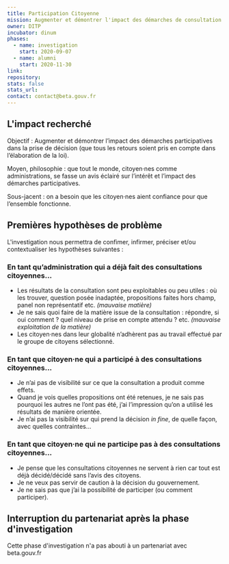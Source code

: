 ```yaml
---
title: Participation Citoyenne
mission: Augmenter et démontrer l'impact des démarches de consultation citoyenne
owner: DITP
incubator: dinum
phases:
  - name: investigation
    start: 2020-09-07
  - name: alumni
    start: 2020-11-30
link: 
repository: 
stats: false
stats_url: 
contact: contact@beta.gouv.fr
---
```


## L'impact recherché

Objectif : Augmenter et démontrer l’impact des démarches participatives dans la prise de décision (que tous les retours soient pris en compte dans l’élaboration de la loi). 
 
Moyen, philosophie : que tout le monde, citoyen·nes comme administrations, se fasse un avis éclairé sur l’intérêt et l’impact des démarches participatives. 

Sous-jacent : on a besoin que les citoyen·nes aient confiance pour que l’ensemble fonctionne.

## Premières hypothèses de problème

L'investigation nous permettra de confimer, infirmer, préciser et/ou contextualiser les hypothèses suivantes :

### En tant qu’administration qui a déjà fait des consultations citoyennes... 
- Les résultats de la consultation sont peu exploitables ou peu utiles : où les trouver, question posée inadaptée, propositions faites hors champ, panel non représentatif etc. *(mauvaise matière)*
- Je ne sais quoi faire de la matière issue de la consultation : répondre, si oui comment ? quel niveau de prise en compte attendu ? etc. *(mauvaise exploitation de la matière)*
- Les citoyen·nes dans leur globalité n’adhèrent pas au travail effectué par le groupe de citoyens sélectionné.

### En tant que citoyen·ne qui a participé à des consultations citoyennes...
- Je n’ai pas de visibilité sur ce que la consultation a produit comme effets.
- Quand je vois quelles propositions ont été retenues, je ne sais pas pourquoi les autres ne l’ont pas été, j’ai l’impression qu’on a utilisé les résultats de manière orientée.
- Je n’ai pas la visibilité sur qui prend la décision *in fine*, de quelle façon, avec quelles contraintes…

### En tant que citoyen·ne qui ne participe pas à des consultations citoyennes...
- Je pense que les consultations citoyennes ne servent à rien car tout est déjà décidé/décidé sans l’avis des citoyens.
- Je ne veux pas servir de caution à la décision du gouvernement. 
- Je ne sais pas que j’ai la possibilité de participer (ou comment participer).

## Interruption du partenariat après la phase d'investigation

Cette phase d'investigation n'a pas abouti à un partenariat avec beta.gouv.fr
